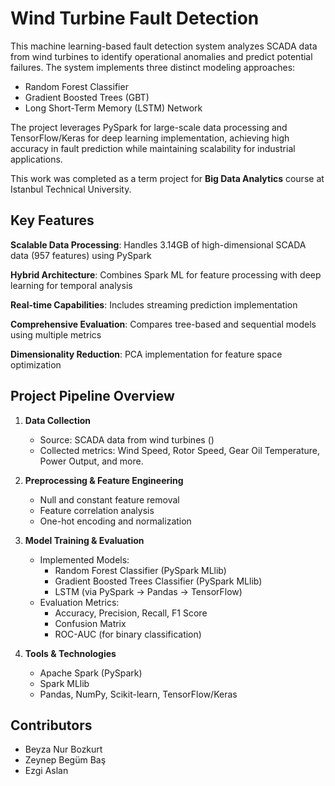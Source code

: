 # Wind Turbine Fault Detection

This machine learning-based fault detection system analyzes SCADA data from wind turbines to identify operational anomalies and predict potential failures. The system implements three distinct modeling approaches:

* Random Forest Classifier
* Gradient Boosted Trees (GBT)
* Long Short-Term Memory (LSTM) Network

The project leverages PySpark for large-scale data processing and TensorFlow/Keras for deep learning implementation, achieving high accuracy in fault prediction while maintaining scalability for industrial applications.  

This work was completed as a term project for **Big Data Analytics** course at Istanbul Technical University.

## Key Features
**Scalable Data Processing**: Handles 3.14GB of high-dimensional SCADA data (957 features) using PySpark

**Hybrid Architecture**: Combines Spark ML for feature processing with deep learning for temporal analysis

**Real-time Capabilities**: Includes streaming prediction implementation

**Comprehensive Evaluation**: Compares tree-based and sequential models using multiple metrics

**Dimensionality Reduction**: PCA implementation for feature space optimization



## Project Pipeline Overview

1. **Data Collection**  
   - Source: SCADA data from wind turbines () 
   - Collected metrics: Wind Speed, Rotor Speed, Gear Oil Temperature, Power Output, and more.

2. **Preprocessing & Feature Engineering**
   - Null and constant feature removal
   - Feature correlation analysis
   - One-hot encoding and normalization

3. **Model Training & Evaluation**
   - Implemented Models:
     - Random Forest Classifier (PySpark MLlib)
     - Gradient Boosted Trees Classifier (PySpark MLlib)
     - LSTM (via PySpark → Pandas → TensorFlow)
   - Evaluation Metrics:
     - Accuracy, Precision, Recall, F1 Score
     - Confusion Matrix
     - ROC-AUC (for binary classification)

4. **Tools & Technologies**
   - Apache Spark (PySpark)
   - Spark MLlib
   - Pandas, NumPy, Scikit-learn, TensorFlow/Keras


## Contributors

- Beyza Nur Bozkurt
- Zeynep Begüm Baş  
- Ezgi Aslan  
  



